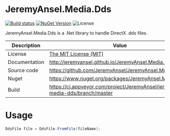 # JeremyAnsel.Media.Dds

[![Build status](https://ci.appveyor.com/api/projects/status/guqfmufo41h0olp5/branch/master?svg=true)](https://ci.appveyor.com/project/JeremyAnsel/jeremyansel-media-dds/branch/master)
[![NuGet Version](https://buildstats.info/nuget/JeremyAnsel.Media.Dds)](https://www.nuget.org/packages/JeremyAnsel.Media.Dds)
![License](https://img.shields.io/github/license/JeremyAnsel/JeremyAnsel.Media.Dds)

JeremyAnsel.Media.Dds is a .Net library to handle DirectX .dds files.

Description     | Value
----------------|----------------
License         | [The MIT License (MIT)](https://github.com/JeremyAnsel/JeremyAnsel.Media.Dds/blob/master/LICENSE.txt)
Documentation   | http://jeremyansel.github.io/JeremyAnsel.Media.Dds
Source code     | https://github.com/JeremyAnsel/JeremyAnsel.Media.Dds
Nuget           | https://www.nuget.org/packages/JeremyAnsel.Media.Dds
Build           | https://ci.appveyor.com/project/JeremyAnsel/jeremyansel-media-dds/branch/master

# Usage

```csharp
DdsFile file = DdsFile.FromFile(fileName);
```
